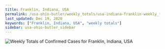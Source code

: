 ```yaml
---
title: Franklin, Indiana, USA
permalink: /usa-ohio-butler/weekly_totals/usa-indiana-franklin-weekly_totals.html
last_updated: Dec 19, 2020
keywords: ["Franklin, Indiana, USA", "weekly totals"]
sidebar: usa-ohio-butler_sidebar
---
```


![Weekly Totals of Confirmed Cases for Franklin, Indiana, USA](/covid_tracker/images/graphs/usa-indiana-franklin-weekly_totals_graph.png)
